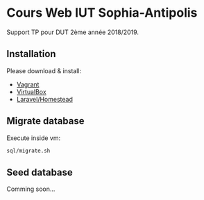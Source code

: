 ﻿# Cours Web IUT Sophia-Antipolis
Support TP pour DUT 2ème année 2018/2019.

## Installation
Please download & install:
* [Vagrant](https://www.vagrantup.com/)
* [VirtualBox](https://www.virtualbox.org/)
* [Laravel/Homestead](https://laravel.com/docs/5.7/homestead)

## Migrate database
Execute inside vm:
```bash
sql/migrate.sh
```

## Seed database
Comming soon...

